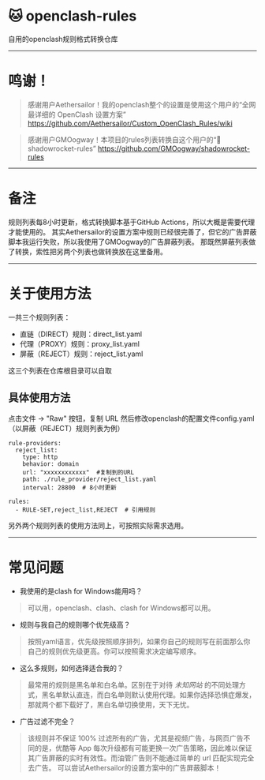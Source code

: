 # 🐱 openclash-rules
自用的openclash规则格式转换仓库

---

# 鸣谢！
> 感谢用户Aethersailor！我的openclash整个的设置是使用这个用户的“全网最详细的 OpenClash 设置方案”
> https://github.com/Aethersailor/Custom_OpenClash_Rules/wiki

> 感谢用户GMOogway！本项目的rules列表转换自这个用户的“🚀 shadowrocket-rules”
> https://github.com/GMOogway/shadowrocket-rules

---

# 备注
规则列表每8小时更新，格式转换脚本基于GitHub Actions，所以大概是需要代理才能使用的。
其实Aethersailor的设置方案中规则已经很完善了，但它的广告屏蔽脚本我运行失败，所以我使用了GMOogway的广告屏蔽列表。
那既然屏蔽列表做了转换，索性把另两个列表也做转换放在这里备用。

---

# 关于使用方法
一共三个规则列表：
* 直链（DIRECT）规则：direct_list.yaml
* 代理（PROXY）规则：proxy_list.yaml
* 屏蔽（REJECT）规则：reject_list.yaml

这三个列表在仓库根目录可以自取

## 具体使用方法
点击文件 → "Raw" 按钮，复制 URL
然后修改openclash的配置文件config.yaml（以屏蔽（REJECT）规则列表为例）

```
rule-providers:
  reject_list:
    type: http
    behavior: domain
    url: "xxxxxxxxxxxx"  #复制到的URL
    path: ./rule_provider/reject_list.yaml
    interval: 28800  # 8小时更新

rules:
  - RULE-SET,reject_list,REJECT  # 引用规则
```

另外两个规则列表的使用方法同上，可按照实际需求选用。

---

# 常见问题
* 我使用的是clash for Windows能用吗？
> 可以用，openclash、clash、clash for Windows都可以用。

* 规则与我自己的规则哪个优先级高？
> 按照yaml语言，优先级按照顺序排列，如果你自己的规则写在前面那么你自己的规则优先级更高。你可以按照需求决定编写顺序。

* 这么多规则，如何选择适合我的？
> 最常用的规则是黑名单和白名单。区别在于对待 *未知网站* 的不同处理方式，黑名单默认直连，而白名单则默认使用代理。如果你选择恐惧症爆发，那就两个都下载好了，黑白名单切换使用，天下无忧。

* 广告过滤不完全？
> 该规则并不保证 100% 过滤所有的广告，尤其是视频广告，与网页广告不同的是，优酷等 App 每次升级都有可能更换一次广告策略，因此难以保证其广告屏蔽的实时有效性。而油管广告则不能通过简单的 url 匹配实现完全去广告。
> 可以尝试Aethersailor的设置方案中的广告屏蔽脚本！
